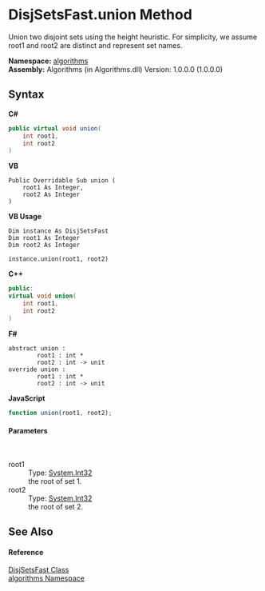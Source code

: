 # DisjSetsFast.union Method 
 

Union two disjoint sets using the height heuristic. For simplicity, we assume root1 and root2 are distinct and represent set names.

**Namespace:**&nbsp;<a href="82f88b43-fdc9-bc99-9558-75fce96d448f">algorithms</a><br />**Assembly:**&nbsp;Algorithms (in Algorithms.dll) Version: 1.0.0.0 (1.0.0.0)

## Syntax

**C#**<br />
``` C#
public virtual void union(
	int root1,
	int root2
)
```

**VB**<br />
``` VB
Public Overridable Sub union ( 
	root1 As Integer,
	root2 As Integer
)
```

**VB Usage**<br />
``` VB Usage
Dim instance As DisjSetsFast
Dim root1 As Integer
Dim root2 As Integer

instance.union(root1, root2)
```

**C++**<br />
``` C++
public:
virtual void union(
	int root1, 
	int root2
)
```

**F#**<br />
``` F#
abstract union : 
        root1 : int * 
        root2 : int -> unit 
override union : 
        root1 : int * 
        root2 : int -> unit 
```

**JavaScript**<br />
``` JavaScript
function union(root1, root2);
```


#### Parameters
&nbsp;<dl><dt>root1</dt><dd>Type: <a href="http://msdn2.microsoft.com/en-us/library/td2s409d" target="_blank">System.Int32</a><br />the root of set 1.</dd><dt>root2</dt><dd>Type: <a href="http://msdn2.microsoft.com/en-us/library/td2s409d" target="_blank">System.Int32</a><br />the root of set 2.</dd></dl>

## See Also


#### Reference
<a href="60344e06-56d8-0bbb-6708-34634c0675cf">DisjSetsFast Class</a><br /><a href="82f88b43-fdc9-bc99-9558-75fce96d448f">algorithms Namespace</a><br />
